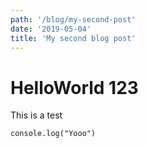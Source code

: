 ```yaml
---
path: '/blog/my-second-post'
date: '2019-05-04'
title: 'My second blog post'
---
```


# HelloWorld 123

This is a test

```
console.log("Yooo")
```
